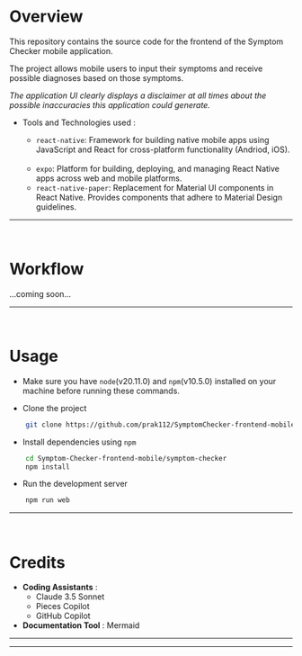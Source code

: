 # Overview
This repository contains the source code for the frontend of the Symptom Checker mobile application. 

The project allows mobile users to input their symptoms and receive possible diagnoses based on those symptoms.

<em>The application UI clearly displays a disclaimer at all times about the possible inaccuracies this application could generate.</em>

- Tools and Technologies used :

    - `react-native`: Framework for building native mobile apps using JavaScript and React for cross-platform functionality (Andriod, iOS).   
    - `expo`: Platform for building, deploying, and managing React Native apps across web and mobile platforms.
    - `react-native-paper`: Replacement for Material UI components in React Native. Provides components that adhere to Material Design guidelines.

<hr>
<br>

# Workflow

...coming soon...

<hr>
<br>

# Usage
- Make sure you have `node`(v20.11.0) and `npm`(v10.5.0) installed on your machine before running these commands.

- Clone the project
```bash
    git clone https://github.com/prak112/SymptomChecker-frontend-mobile.git
```

- Install dependencies using `npm`
```bash
    cd Symptom-Checker-frontend-mobile/symptom-checker
    npm install
```

- Run the development server
```bash
    npm run web
```

<hr>
<br>

# Credits
- **Coding Assistants** : 
    - Claude 3.5 Sonnet
    - Pieces Copilot
    - GitHub Copilot
- **Documentation Tool** : Mermaid

<hr>
<hr>